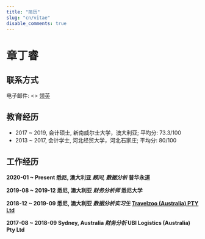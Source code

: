 ```yaml
---
title: "简历"
slug: "cn/vitae"
disable_comments: true
---
```


# 章丁睿

## 联系方式
电子邮件: <>
[领英](https://www.linkedin.com/in/dingrui-zhang/)

## 教育经历
- 2017 ~ 2019, 会计硕士, 新南威尔士大学，澳大利亚; 平均分: 73.3/100
- 2013 ~ 2017, 会计学士, 河北经贸大学，河北石家庄; 平均分: 80/100

## 工作经历
**2020-01 ~ Present 
悉尼, 澳大利亚
*顾问, 数据分析*
普华永道**

**2019-08 ~ 2019-12
悉尼, 澳大利亚
*财务分析师*
悉尼大学**

**2018-12 ~ 2019-09
悉尼, 澳大利亚
*数据分析实习生*
[Travelzoo (Australia) PTY Ltd](https://www.travelzoo.com/au/)**

**2017-08 ~ 2018-09
Sydney, Australia
*财务分析*
UBI Logistics (Australia) Pty Ltd**